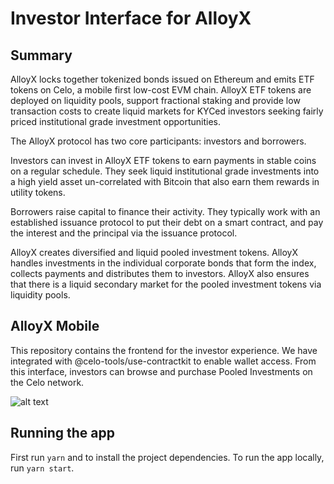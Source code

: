 # Investor Interface for AlloyX

## Summary

AlloyX locks together tokenized bonds issued on Ethereum and emits ETF tokens on Celo, a mobile first low-cost EVM chain. AlloyX ETF tokens are deployed on liquidity pools, support fractional staking and provide low transaction costs to create liquid markets for KYCed investors seeking fairly priced institutional grade investment opportunities.

The AlloyX protocol has two core participants: investors and borrowers.

Investors can invest in AlloyX ETF tokens to earn payments in stable coins on a regular schedule. They seek liquid institutional grade investments into a high yield asset un-correlated with Bitcoin that also earn them rewards in utility tokens.

Borrowers raise capital to finance their activity. They typically work with an established issuance protocol to put their debt on a smart contract, and pay the interest and the principal via the issuance protocol.

AlloyX creates diversified and liquid pooled investment tokens. AlloyX handles investments in the individual corporate bonds that form the index, collects payments and distributes them to investors. AlloyX also ensures that there is a liquid secondary market for the pooled investment tokens via liquidity pools.

## AlloyX Mobile

This repository contains the frontend for the investor experience. We have integrated with @celo-tools/use-contractkit to enable wallet access. From this interface, investors can browse and purchase Pooled Investments on the Celo network.

![alt text](https://storage.googleapis.com/cauris_deep_dive/alloyx_mobile4.png?t=1)

## Running the app

First run `yarn` and to install the project dependencies. To run the app locally, run `yarn start`.
